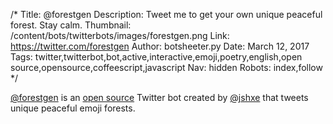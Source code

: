 /*
Title: @forestgen
Description: Tweet me to get your own unique peaceful forest. Stay calm.
Thumbnail: /content/bots/twitterbots/images/forestgen.png
Link: https://twitter.com/forestgen
Author: botsheeter.py
Date: March 12, 2017
Tags: twitter,twitterbot,bot,active,interactive,emoji,poetry,english,open source,opensource,coffeescript,javascript
Nav: hidden
Robots: index,follow
*/

[@forestgen](https://twitter.com/forestgen) is an [open source](https://github.com/Jishaxe/forestgenbot) Twitter bot created by [@jshxe](https://twitter.com/jshxe) that tweets unique peaceful emoji forests.

